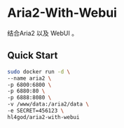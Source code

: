 # Aria2-With-Webui

结合Aria2 以及 WebUI 。

## Quick Start

```bash
sudo docker run -d \
--name aria2 \
-p 6800:6800 \
-p 6880:80 \
-p 6888:8080 \
-v /www/data:/aria2/data \
-e SECRET=456123 \
hl4god/aria2-with-webui


